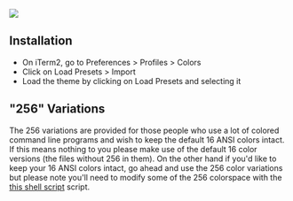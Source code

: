 ![](oceanic-next.png)
## Installation
+ On iTerm2, go to Preferences > Profiles > Colors
+ Click on Load Presets > Import
+ Load the theme by clicking on Load Presets and selecting it

## "256" Variations
The 256 variations are provided for those people who use a lot of colored command line programs and wish to keep the default 16 ANSI colors intact. If this means nothing to you please make use of the default 16 color versions (the files without 256 in them). On the other hand if you'd like to keep your 16 ANSI colors intact, go ahead and use the 256 color variations but please note you'll need to modify some of the 256 colorspace with the [this shell script](https://github.com/mhartington/oceanic-next-shell) script.
